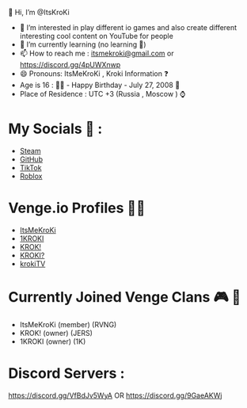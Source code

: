 👋 Hi, I’m @ItsKroKi
- 👀 I’m interested in play different io games and also create different interesting cool content on YouTube for people
- 🌱 I’m currently learning (no learning 🥲)
- 📫 How to reach me : itsmekroki@gmail.com or https://discord.gg/4pUWXnwp
- 😄 Pronouns: ItsMeKroKi , Kroki
Information ❓
- Age is 16 : :technologist:  - Happy Birthday - July 27, 2008 :partying_face: 
- Place of Residence : UTC +3 (Russia , Moscow ) :watch: 
# My  Socials :link:   :
- [ Steam](https://steamcommunity.com/profiles/76561199812330583/home)
- [ GitHub](https://github.com/ItsKroKi)
- [ TikTok](https://www.tiktok.com/@itskroki)
- [Roblox]( https://www.roblox.com/users/7761177435/profile)
#  Venge.io Profiles :technologist: 
-  [ItsMeKroKi](https://social.venge.io/?player#itsmekroki)
-  [1KROKI](https://social.venge.io/?player#1KROKI)
-  [KROK!](https://social.venge.io/?player#KROK!)
-  [KROKI?](https://social.venge.io/?player#KROKI?)
-  [krokiTV](https://social.venge.io/?player#krokiTV)
#  Currently Joined Venge Clans :video_game: :busts_in_silhouette: 
- ItsMeKroKi (member) (RVNG)
- KROK! (owner) (JERS)
- 1KROKI (owner) (1K)
#  Discord Servers :
https://discord.gg/VfBdJv5WyA OR
https://discord.gg/9GaeAKWj
